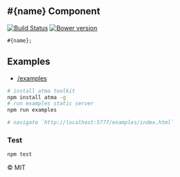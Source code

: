## #{name} Component
[![Build Status](https://travis-ci.org/atmajs/compo-#{name}.png?branch=master)](https://travis-ci.org/tenbits/compo-#{name})
[![Bower version](https://badge.fury.io/bo/compo-#{name}.svg)](http://badge.fury.io/bo/compo-#{name})



```mask
#{name};
```

## Examples

- [/examples](/examples)

```bash
# install atma toolkit
npm install atma -g
# run examples static server
npm run examples

# navigate `http://localhost:5777/examples/index.html`
```

### Test
```bash
npm test
```

:copyright: MIT